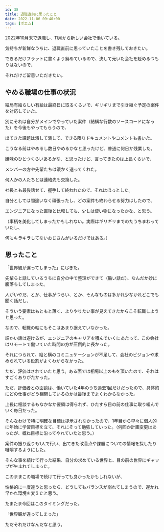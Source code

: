 ```yaml
---
id: 38
title: 退職直前に思ったこと
date: 2022-11-06 09:40:00
tags: [ポエム]
---
```


2022年10月末で退職し、11月から新しい会社で働いている。

気持ちが新鮮なうちに、退職直前に思っていたことを書き残しておきたい。

できるだけフラットに書くよう努めているので、決して元いた会社を貶めるつもりはないので、

それだけご留意いただきたい。

## やめる職場の仕事の状況

結局有給らしい有給は最終日に取るくらいで、ギリギリまで引き継ぐ予定の案件を対応していた。

別にそれは自分がメインでやっていた案件（結構な行数のソースコードになった）を今後もやってもらうので、

出てきた課題は潰して潰して、できる限りドキュメントやコメントも書いた。

こうなる前はやめるし数日やめるかなと思ったけど、普通に何日か残業した。

嫌味のひとつくらいあるかな、と思ったけど、言ってきたのは上長くらいで、

メンバーの方や先輩たちは暖かく送ってくれた。

何人かの人たちとは連絡先も交換した。

社長とも最後話せて、握手して終われたので、それはほっとした。

自分としては間違いなく頑張ったし、どの案件も終わらせる努力はしたので、

エンジニアになった直後と比較しても、少しは使い物になったかな、と思う。

（事柄を美化してしまったかもしれない。実際はギリギリまでのたうちまわっていたし、

何もキラキラしてないおじさんがいるだけではある。）

## 思ったこと

「世界観が違ってしまった」に尽きた。

先輩らと話しているうちに自分の中で整理ができて（酷い話だ）、なんだか妙に腹落ちしてしまった。

人がいやだ、とか、仕事がつらい、とか、そんなものは多かれ少なかれどこでも聞く話だし、

そういう要素はもともと薄く、よりやりたい事が見えてきたからこそ転職しようと思った。

なので、転職の軸にもそこはあまり据えていなかった。

細かい話は避けるが、エンジニアのキャリアを積んでいくにあたって、この会社はリモートで働いていた時間の方が圧倒的に長かった。

それにつられて、縦と横のコミニュケーションが不足して、会社のビジョンや求められている役割がよくわからなかった。

ただ、評価はされていたと思う。ある面では相場以上のもを頂いたので、それはすごくありがたかった。

ただ、評価者との面談は、働いていた4年のうち過去1回だけだったので、具体的にどの仕事がどう相関しているのかは最後までよくわからなかった。

上長に相談するもなかなか要領は得られず、ひたすら目の前の仕事に取り組んでいく毎日だった。

そんなわけで特に明確な目標は提示されなかったので、1年目から早々に個人的に年始に学習目標を立て、それにそって勉強していった。（何回か計画変更はあったが、概ね目標に沿ってやれていたと思う。）

案件の振り返りも1人で行い、出てきた改善点や課題についての情報を探したり咀嚼するようにした。

そんな事を続けて行った結果、自分の求めている世界と、目の前の世界にギャップが生まれてしまった。

このままこの職場で続けて行っても良かったかもしれないが、

性格的に一度違うと思ったら、どうしてもバランスが崩れてしまうので、遅かれ早かれ環境を変えたと思う。

たまたま今回はこのタイミングだった。

「世界観が違ってしまった」

ただそれだけなんだなと思う。
